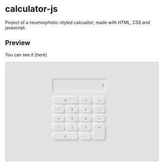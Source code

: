 # calculator-js

Project of a neumorphistic-styled calcualtor, made with HTML, CSS and javascript.

## Preview

You can see it [here]

![image](Screenshot%202024-09-26%20175807.png)
